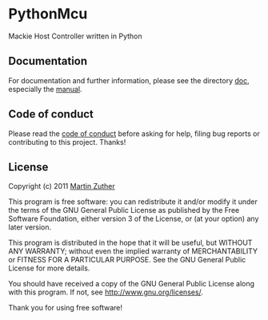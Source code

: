 # PythonMcu

Mackie Host Controller written in Python

## Documentation

For documentation and further information, please see the directory
[doc][], especially the [manual][].

## Code of conduct

Please read the [code of conduct][COC] before asking for help, filing
bug reports or contributing to this project.  Thanks!

## License

Copyright (c) 2011 [Martin Zuther][]

This program is free software: you can redistribute it and/or modify
it under the terms of the GNU General Public License as published by
the Free Software Foundation, either version 3 of the License, or
(at your option) any later version.

This program is distributed in the hope that it will be useful,
but WITHOUT ANY WARRANTY; without even the implied warranty of
MERCHANTABILITY or FITNESS FOR A PARTICULAR PURPOSE.  See the
GNU General Public License for more details.

You should have received a copy of the GNU General Public License
along with this program.  If not, see <http://www.gnu.org/licenses/>.

Thank you for using free software!


[Martin Zuther]:  http://www.mzuther.de/
[COC]:            https://github.com/mzuther/PythonMcu/tree/master/CODE_OF_CONDUCT.markdown
[doc]:            https://github.com/mzuther/PythonMcu/tree/master/doc/
[manual]:         https://github.com/mzuther/PythonMcu/raw/master/doc/PythonMcu.pdf
